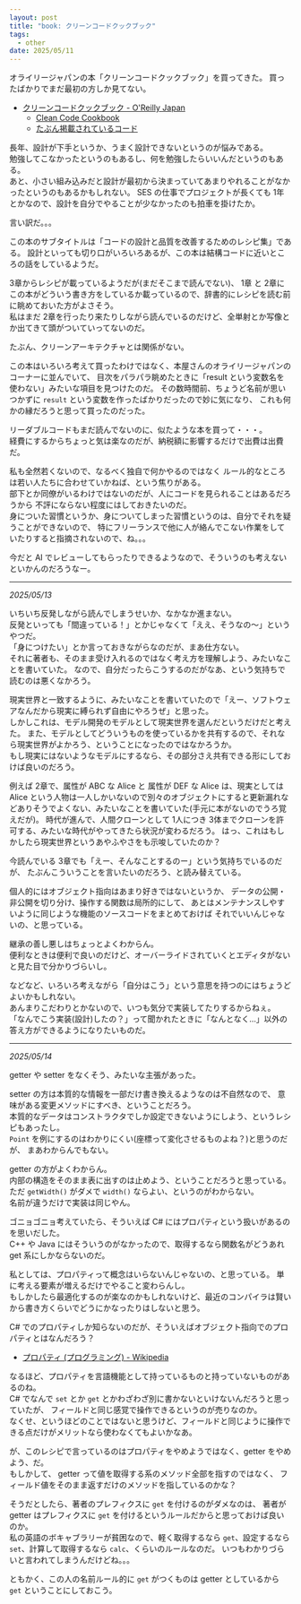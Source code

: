 ```yaml
---
layout: post
title: "book: クリーンコードクックブック"
tags:
  - other
date: 2025/05/11
---
```


オライリージャパンの本「クリーンコードクックブック」を買ってきた。
買ったばかりでまだ最初の方しか見てない。

* [クリーンコードクックブック - O'Reilly Japan](https://www.oreilly.co.jp/books/9784814400973/)
  * [Clean Code Cookbook](https://cleancodecookbook.com/)
  * [たぶん掲載されているコード](https://github.com/mcsee/clean-code-cookbook/tree/main/Code)

長年、設計が下手というか、うまく設計できないというのが悩みである。  
勉強してこなかったというのもあるし、何を勉強したらいいんだというのもある。  
あと、小さい組み込みだと設計が最初から決まっていてあまりやれることがなかったというのもあるかもしれない。
SES の仕事でプロジェクトが長くても 1年とかなので、設計を自分でやることが少なかったのも拍車を掛けたか。

言い訳だ。。。

この本のサブタイトルは「コードの設計と品質を改善するためのレシピ集」である。
設計といっても切り口がいろいろあるが、この本は結構コードに近いところの話をしているようだ。

3章からレシピが載っているようだが(まだそこまで読んでない)、
1章 と 2章にこの本がどういう書き方をしているか載っているので、辞書的にレシピを読む前に眺めておいた方がよさそう。  
私はまだ 2章を行ったり来たりしながら読んでいるのだけど、全単射とか写像とか出てきて頭がついていってないのだ。

たぶん、クリーンアーキテクチャとは関係がない。

この本はいろいろ考えて買ったわけではなく、本屋さんのオライリージャパンのコーナーに並んでいて、
目次をパラパラ眺めたときに「result という変数名を使わない」みたいな項目を見つけたのだ。
その数時間前、ちょうど名前が思いつかずに `result` という変数を作ったばかりだったので妙に気になり、
これも何かの縁だろうと思って買ったのだった。

リーダブルコードもまだ読んでないのに、似たような本を買って・・・。  
経費にするからちょっと気は楽なのだが、納税額に影響するだけで出費は出費だ。

私も全然若くないので、なるべく独自で何かやるのではなく
ルール的なところは若い人たちに合わせていかねば、という焦りがある。  
部下とか同僚がいるわけではないのだが、人にコードを見られることはあるだろうから
不評にならない程度にはしておきたいのだ。  
身についた習慣というか、身についてしまった習慣というのは、自分でそれを疑うことができないので、
特にフリーランスで他に人が絡んでこない作業をしていたりすると指摘されないので、ね。。。

今だと AI でレビューしてもらったりできるようなので、そういうのも考えないといかんのだろうなー。

----

_2025/05/13_

いちいち反発しながら読んでしまうせいか、なかなか進まない。  
反発といっても「間違っている！」とかじゃなくて「ええ、そうなの～」というやつだ。  
「身につけたい」とか言っておきながらなのだが、まあ仕方ない。  
それに著者も、そのまま受け入れるのではなく考え方を理解しよう、みたいなことを書いていた。
なので、自分だったらこうするのだがなあ、という気持ちで読むのは悪くなかろう。

現実世界と一致するように、みたいなことを書いていたので「えー、ソフトウェアなんだから現実に縛られず自由にやろうぜ」と思った。  
しかしこれは、モデル開発のモデルとして現実世界を選んだというだけだと考えた。
また、モデルとしてどういうものを使っているかを共有するので、それなら現実世界がよかろう、ということになったのではなかろうか。  
もし現実にはないようなモデルにするなら、その部分さえ共有できる形にしておけば良いのだろう。

例えば 2章で、属性が ABC な Alice と 属性が DEF な Alice は、現実としては Alice という人物は一人しかいないので別々のオブジェクトにすると更新漏れなどありそうでよくない、みたいなことを書いていた(手元に本がないのでうろ覚えだが)。
時代が進んで、人間クローンとして 1人につき 3体までクローンを許可する、みたいな時代がやってきたら状況が変わるだろう。
はっ、これはもしかしたら現実世界というあやふやさをも示唆していたのか？

今読んでいる 3章でも「えー、そんなことするのー」という気持ちでいるのだが、
たぶんこういうことを言いたいのだろう、と読み替えている。  

個人的にはオブジェクト指向はあまり好きではないというか、
データの公開・非公開を切り分け、操作する関数は局所的にして、
あとはメンテナンスしやすいように同じような機能のソースコードをまとめておけば
それでいいんじゃないの、と思っている。

継承の善し悪しはちょっとよくわからん。  
便利なときは便利で良いのだけど、オーバーライドされていくとエディタがないと見た目で分かりづらいし。

などなど、いろいろ考えながら「自分はこう」という意思を持つのにはちょうどよいかもしれない。  
あんまりこだわりとかないので、いつも気分で実装してたりするからねぇ。
「なんでこう実装(設計)したの？」って聞かれたときに「なんとなく...」以外の答え方ができるようになりたいものだ。

----

_2025/05/14_

getter や setter をなくそう、みたいな主張があった。

setter の方は本質的な情報を一部だけ書き換えるようなのは不自然なので、
意味がある変更メソッドにすべき、ということだろう。  
本質的なデータはコンストラクタでしか設定できないようにしよう、というレシピもあったし。  
`Point` を例にするのはわかりにくい(座標って変化させるものよね？)と思うのだが、
まあわからんでもない。

getter の方がよくわからん。  
内部の構造をそのまま表に出すのは止めよう、ということだろうと思っている。  
ただ `getWidth()` がダメで `width()` ならよい、というのがわからない。  
名前が違うだけで実装は同じやん。

ゴニョゴニョ考えていたら、そういえば C# にはプロパティという扱いがあるのを思いだした。  
C++ や Java にはそういうのがなかったので、取得するなら関数名がどうあれ get 系にしかならないのだ。

私としては、プロパティって概念はいらないんじゃないの、と思っている。
単に考える要素が増えるだけでやること変わらんし。  
もしかしたら最適化するのが楽なのかもしれないけど、最近のコンパイラは賢いから書き方くらいでどうにかなったりはしないと思う。

C# でのプロパティしか知らないのだが、そういえばオブジェクト指向でのプロパティとはなんだろう？

* [プロパティ (プログラミング) - Wikipedia](https://ja.wikipedia.org/wiki/%E3%83%97%E3%83%AD%E3%83%91%E3%83%86%E3%82%A3_%28%E3%83%97%E3%83%AD%E3%82%B0%E3%83%A9%E3%83%9F%E3%83%B3%E3%82%B0%29)

なるほど、プロパティを言語機能として持っているものと持っていないものがあるのね。  
C# でなんで `set` とか `get` とかわざわざ別に書かないといけないんだろうと思っていたが、
フィールドと同じ感覚で操作できるというのが売りなのか。  
なくせ、というほどのことではないと思うけど、フィールドと同じように操作できる点だけがメリットなら使わなくてもよいかなあ。

が、このレシピで言っているのはプロパティをやめようではなく、getter をやめよう、だ。  
もしかして、 getter って値を取得する系のメソッド全部を指すのではなく、
フィールド値をそのまま返すだけのメソッドを指しているのかな？

そうだとしたら、著者のプレフィクスに `get` を付けるのがダメなのは、
著者が getter はプレフィクスに `get` を付けるというルールだからと思っておけば良いのか。  
私の英語のボキャブラリーが貧困なので、軽く取得するなら `get`、設定するなら `set`、計算して取得するなら `calc`、くらいのルールなのだ。
いつもわかりづらいと言われてしまうんだけどね。。。

ともかく、この人の名前ルール的に `get` がつくものは getter としているから `get` ということにしておこう。
